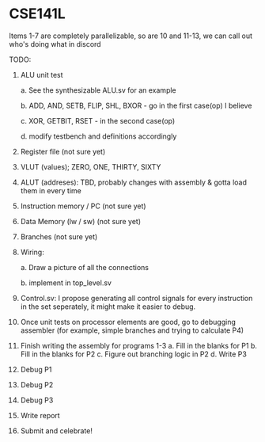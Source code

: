 # CSE141L

Items 1-7 are completely parallelizable, so are 10 and 11-13, we can call out who's doing what in discord 

TODO: 

1. ALU unit test 

   a. See the synthesizable ALU.sv for an example
   
   b. ADD, AND, SETB, FLIP, SHL, BXOR - go in the first case(op) I believe

   c. XOR, GETBIT, RSET - in the second case(op) 

   d. modify testbench and definitions accordingly

2. Register file (not sure yet)

3. VLUT (values); ZERO, ONE, THIRTY, SIXTY

4. ALUT (addreses): TBD, probably changes with assembly & gotta load them in every time

5. Instruction memory / PC (not sure yet) 

6. Data Memory (lw / sw) (not sure yet)

7. Branches (not sure yet) 

8. Wiring: 

     a. Draw a picture of all the connections 
     
     b. implement in top_level.sv

9.  Control.sv: I propose generating all control signals for every instruction in the set seperately, it might make it easier to debug. 
10. Once unit tests on processor elements are good, go to debugging assembler (for example, simple branches and trying to calculate P4) 
11. Finish writing the assembly for programs 1-3 
    a. Fill in the blanks for P1
    b. Fill in the blanks for P2 
    c. Figure out branching logic in P2 
    d. Write P3
11. Debug P1 
12. Debug P2 
13. Debug P3 
14. Write report
15. Submit and celebrate! 
